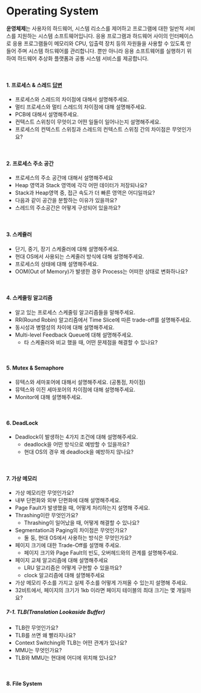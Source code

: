 # Operating System

**운영체제**는 사용자의 하드웨어, 시스템 리소스를 제어하고 프로그램에 대한 일반적 서비스를 지원하는 시스템 소프트웨어입니다. 응용 프로그램과 하드웨어 사이의 인터페이스로 응용 프로그램들이 메모리와 CPU, 입출력 장치 등의 자원들을 사용할 수 있도록 만들어 주며 시스템 하드웨어를 관리합니다. 뿐만 아니라 응용 소프트웨어를 실행하기 위하여 하드웨어 추상화 플랫폼과 공통 시스템 서비스를 제공합니다.

<br>

#### 1. 프로세스 & 스레드 [답변]()

* 프로세스와 스레드의 차이점에 대해서 설명해주세요.
* 멀티 프로세스와 멀티 스레드의 차이점에 대해 설명해주세요.
* PCB에 대해서 설명해주세요.
* 컨텍스트 스위칭이 무엇이고 어떤 일들이 일어나는지 설명해주세요.
* 프로세스의 컨텍스트 스위칭과 스레드의 컨텍스트 스위칭 간의 차이점은 무엇인가요?





<br>

#### 2. 프로세스 주소 공간

* 프로세스의 주소 공간에 대해서 설명해주세요
* Heap 영역과 Stack 영역에 각각 어떤 데이터가 저장되나요?
* Stack과 Heap영역 중, 접근 속도가 더 빠른 영역은 어디일까요?
* 다음과 같이 공간을 분할하는 이유가 있을까요?
* 스레드의 주소공간은 어떻게 구성되어 있을까요?



<br>

#### 3. 스케쥴러

* 단기, 중기, 장기 스케줄러에 대해 설명해주세요.
* 현대 OS에서 사용되는 스케줄러 방식에 대해 설명해주세요.
* 프로세스의 상태에 대해 설명해주세요.
* OOM(Out of Memory)가 발생한 경우 Process는 어떠한 상태로 변화하나요?



<br>

#### 4. 스케줄링 알고리즘

* 알고 있는 프로세스 스케줄링 알고리즘들을 말해주세요.
* RR(Round Robin) 알고리즘에서 Time Slice에 따른 trade-off를 설명해주세요.
* 동시성과 병렬성의 차이에 대해 설명해주세요.
* Multi-level Feedback Queue에 대해 설명해주세요. 
  * 타 스케줄러와 비교 했을 때, 어떤 문제점을 해결할 수 있나요?

    

<br>

#### 5. Mutex & Semaphore

* 뮤텍스와 세마포어에 대해서 설명해주세요. (공통점, 차이점)
* 뮤텍스와 이진 세마포어의 차이점에 대해 설명해주세요.
* Monitor에 대해 설명해주세요.



<br>

#### 6. DeadLock

* Deadlock이 발생하는 4가지 조건에 대해 설명해주세요.
  * deadlock을 어떤 방식으로 예방할 수 있을까요?
  * 현대 OS의 경우 왜 deadlock을 예방하지 않나요?



<br>

#### 7.  가상 메모리

* 가상 메모리란 무엇인가요?
* 내부 단편화와 외부 단편화에 대해 설명해주세요.
* Page Fault가 발생했을 때, 어떻게 처리하는지 설명해 주세요.
* Thrashing이란 무엇인가요?
  * Thrashing이 일어났을 때, 어떻게 해결할 수 있나요?
* Segmentation과 Paging의 차이점은 무엇인가요?
  * 둘 둥, 현대 OS에서 사용하는 방식은 무엇인가요?
* 페이지 크기에 대한 Trade-Off를 설명해 주세요.
  * 페이지 크기와 Page Fault의 빈도, 오버헤드와의 관계를 설명해주세요.
* 페이지 교체 알고리즘에 대해 설명해주세요 
  * LRU 알고리즘은 어떻게 구현할 수 있을까요?
  * clock 알고리즘에 대해 설명해주세요
* 가상 메모리 주소를 가지고 실제 주소를 어떻게 가져올 수 있는지 설명해 주세요.
* 32비트에서, 페이지의 크기가 1kb 이라면 페이지 테이블의 최대 크기는 몇 개일까요?



##### 7-1. TLB(Translation Lookaside Buffer)

* TLB란 무엇인가요?
* TLB를 쓰면 왜 빨라지나요?
* Context Switching와 TLB는 어떤 관계가 있나요?
* MMU는 무엇인가요?
* TLB와 MMU는 현대에 어디에 위치해 있나요?



<br>

#### 8. File System



